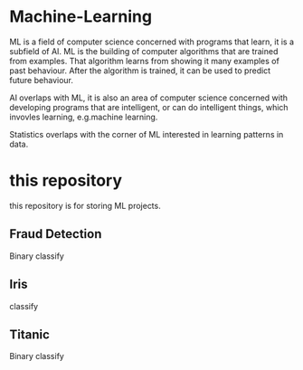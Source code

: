 # Machine-Learning
ML is a field of computer science concerned with programs that learn, it is a subfield of AI. ML is the building of computer algorithms that are trained from examples. That algorithm learns from showing it many examples of past behaviour. After the algorithm is trained, it can be used to predict future behaviour.

AI overlaps with ML, it is also an area of computer science concerned with developing programs that are intelligent, or can do intelligent things, which invovles learning, e.g.machine learning.  

Statistics overlaps with the corner of ML interested in learning patterns in data.  

# this repository
this repository is for storing ML projects.

## Fraud Detection
Binary classify

## Iris
classify

## Titanic
Binary classify
